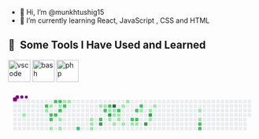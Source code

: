 - 👋 Hi, I’m @munkhtushig15
- 🌱 I’m currently learning React, JavaScript , CSS and HTML

<h2> 🚀 &nbsp;Some Tools I Have Used and Learned</h2>
<p align="left">
<img src="https://cdn.jsdelivr.net/gh/devicons/devicon/icons/vscode/vscode-original.svg" alt="vscode" width="45" height="45"/>
<img src="https://cdn.jsdelivr.net/gh/devicons/devicon/icons/bash/bash-original.svg" alt="bash" width="45" height="45"/>
<img src="https://cdn.jsdelivr.net/gh/devicons/devicon/icons/php/php-original.svg" alt="php" width="45" height="45"/>
</p>


<svg viewBox="-16 -32 880 192" width="880" height="192" xmlns="http://www.w3.org/2000/svg"><desc>Generated with https://github.com/Platane/snk</desc><style>@keyframes c0{2.07%{fill:var(--c1)}2.09%,to{fill:var(--ce)}}@keyframes c1{58.47%{fill:var(--c2)}58.49%,to{fill:var(--ce)}}@keyframes c2{4.14%{fill:var(--c1)}4.16%,to{fill:var(--ce)}}@keyframes c3{4.83%{fill:var(--c1)}4.85%,to{fill:var(--ce)}}@keyframes c4{59.51%{fill:var(--c2)}59.53%,to{fill:var(--ce)}}@keyframes c5{61.93%{fill:var(--c2)}61.95%,to{fill:var(--ce)}}@keyframes c6{10.72%{fill:var(--c1)}10.74%,to{fill:var(--ce)}}@keyframes c7{57.43%{fill:var(--c2)}57.45%,to{fill:var(--ce)}}@keyframes c8{59.85%{fill:var(--c2)}59.87%,to{fill:var(--ce)}}@keyframes c9{57.08%{fill:var(--c2)}57.1%,to{fill:var(--ce)}}@keyframes ca{56.05%{fill:var(--c1)}56.07%,to{fill:var(--ce)}}@keyframes cb{60.54%{fill:var(--c2)}60.56%,to{fill:var(--ce)}}@keyframes cc{9.33%{fill:var(--c1)}9.35%,to{fill:var(--ce)}}@keyframes cd{10.02%{fill:var(--c1)}10.04%,to{fill:var(--ce)}}@keyframes ce{6.91%{fill:var(--c1)}6.93%,to{fill:var(--ce)}}@keyframes cf{56.39%{fill:var(--c2)}56.41%,to{fill:var(--ce)}}@keyframes cg{7.26%{fill:var(--c1)}7.28%,to{fill:var(--ce)}}@keyframes ch{64.7%{fill:var(--c2)}64.72%,to{fill:var(--ce)}}@keyframes ci{14.52%{fill:var(--c1)}14.54%,to{fill:var(--ce)}}@keyframes cj{14.18%{fill:var(--c1)}14.2%,to{fill:var(--ce)}}@keyframes ck{15.91%{fill:var(--c1)}15.93%,to{fill:var(--ce)}}@keyframes cl{32.17%{fill:var(--c1)}32.19%,to{fill:var(--ce)}}@keyframes cm{67.12%{fill:var(--c2)}67.14%,to{fill:var(--ce)}}@keyframes cn{88.92%{fill:var(--c3)}88.94%,to{fill:var(--ce)}}@keyframes co{31.82%{fill:var(--c1)}31.84%,to{fill:var(--ce)}}@keyframes cp{68.16%{fill:var(--c2)}68.18%,to{fill:var(--ce)}}@keyframes cq{49.47%{fill:var(--c2)}49.49%,to{fill:var(--ce)}}@keyframes cr{49.12%{fill:var(--c1)}49.14%,to{fill:var(--ce)}}@keyframes cs{87.53%{fill:var(--c3)}87.55%,to{fill:var(--ce)}}@keyframes ct{20.06%{fill:var(--c1)}20.08%,to{fill:var(--ce)}}@keyframes cu{91.34%{fill:var(--c4)}91.36%,to{fill:var(--ce)}}@keyframes cv{48.78%{fill:var(--c1)}48.8%,to{fill:var(--ce)}}@keyframes cw{19.37%{fill:var(--c1)}19.39%,to{fill:var(--ce)}}@keyframes cx{17.98%{fill:var(--c1)}18%,to{fill:var(--ce)}}@keyframes cy{69.19%{fill:var(--c2)}69.21%,to{fill:var(--ce)}}@keyframes cz{19.02%{fill:var(--c1)}19.04%,to{fill:var(--ce)}}@keyframes c10{18.68%{fill:var(--c1)}18.7%,to{fill:var(--ce)}}@keyframes c11{29.75%{fill:var(--c1)}29.77%,to{fill:var(--ce)}}@keyframes c12{21.44%{fill:var(--c1)}21.46%,to{fill:var(--ce)}}@keyframes c13{29.06%{fill:var(--c1)}29.08%,to{fill:var(--ce)}}@keyframes c14{73%{fill:var(--c2)}73.02%,to{fill:var(--ce)}}@keyframes c15{22.14%{fill:var(--c1)}22.16%,to{fill:var(--ce)}}@keyframes c16{70.58%{fill:var(--c2)}70.6%,to{fill:var(--ce)}}@keyframes c17{72.65%{fill:var(--c2)}72.67%,to{fill:var(--ce)}}@keyframes c18{22.48%{fill:var(--c1)}22.5%,to{fill:var(--ce)}}@keyframes c19{71.27%{fill:var(--c2)}71.29%,to{fill:var(--ce)}}@keyframes c1a{26.63%{fill:var(--c1)}26.65%,to{fill:var(--ce)}}@keyframes c1b{83.38%{fill:var(--c3)}83.4%,to{fill:var(--ce)}}@keyframes c1c{25.94%{fill:var(--c1)}25.96%,to{fill:var(--ce)}}@keyframes c1d{84.42%{fill:var(--c3)}84.44%,to{fill:var(--ce)}}@keyframes c1e{23.87%{fill:var(--c1)}23.89%,to{fill:var(--ce)}}@keyframes c1f{25.25%{fill:var(--c1)}25.27%,to{fill:var(--ce)}}@keyframes c1g{40.82%{fill:var(--c1)}40.84%,to{fill:var(--ce)}}@keyframes c1h{41.51%{fill:var(--c1)}41.53%,to{fill:var(--ce)}}@keyframes c1i{79.23%{fill:var(--c2)}79.25%,to{fill:var(--ce)}}@keyframes c1j{78.88%{fill:var(--c2)}78.9%,to{fill:var(--ce)}}@keyframes u0{2.07%{transform:scale(0,1)}2.09%,4.14%{transform:scale(.03,1)}4.16%,4.83%{transform:scale(.06,1)}4.85%,6.91%{transform:scale(.1,1)}6.93%,7.26%{transform:scale(.13,1)}7.28%,9.33%{transform:scale(.16,1)}10.02%,9.35%{transform:scale(.19,1)}10.04%,10.72%{transform:scale(.23,1)}10.74%,14.18%{transform:scale(.26,1)}14.2%,14.52%{transform:scale(.29,1)}14.54%,15.91%{transform:scale(.32,1)}15.93%,17.98%{transform:scale(.35,1)}18%,18.68%{transform:scale(.39,1)}18.7%,19.02%{transform:scale(.42,1)}19.04%,19.37%{transform:scale(.45,1)}19.39%,20.06%{transform:scale(.48,1)}20.08%,21.44%{transform:scale(.52,1)}21.46%,22.14%{transform:scale(.55,1)}22.16%,22.48%{transform:scale(.58,1)}22.5%,23.87%{transform:scale(.61,1)}23.89%,25.25%{transform:scale(.65,1)}25.27%,25.94%{transform:scale(.68,1)}25.96%,26.63%{transform:scale(.71,1)}26.65%,29.06%{transform:scale(.74,1)}29.08%,29.75%{transform:scale(.77,1)}29.77%,31.82%{transform:scale(.81,1)}31.84%,32.17%{transform:scale(.84,1)}32.19%,40.82%{transform:scale(.87,1)}40.84%,41.51%{transform:scale(.9,1)}41.53%,48.78%{transform:scale(.94,1)}48.8%,49.12%{transform:scale(.97,1)}49.14%,to{transform:scale(1,1)}}@keyframes u1{49.47%{transform:scale(0,1)}49.49%,to{transform:scale(1,1)}}@keyframes u2{56.05%{transform:scale(0,1)}56.07%,to{transform:scale(1,1)}}@keyframes u3{56.39%{transform:scale(0,1)}56.41%,57.08%{transform:scale(.06,1)}57.1%,57.43%{transform:scale(.11,1)}57.45%,58.47%{transform:scale(.17,1)}58.49%,59.51%{transform:scale(.22,1)}59.53%,59.85%{transform:scale(.28,1)}59.87%,60.54%{transform:scale(.33,1)}60.56%,61.93%{transform:scale(.39,1)}61.95%,64.7%{transform:scale(.44,1)}64.72%,67.12%{transform:scale(.5,1)}67.14%,68.16%{transform:scale(.56,1)}68.18%,69.19%{transform:scale(.61,1)}69.21%,70.58%{transform:scale(.67,1)}70.6%,71.27%{transform:scale(.72,1)}71.29%,72.65%{transform:scale(.78,1)}72.67%,73%{transform:scale(.83,1)}73.02%,78.88%{transform:scale(.89,1)}78.9%,79.23%{transform:scale(.94,1)}79.25%,to{transform:scale(1,1)}}@keyframes u4{83.38%{transform:scale(0,1)}83.4%,84.42%{transform:scale(.25,1)}84.44%,87.53%{transform:scale(.5,1)}87.55%,88.92%{transform:scale(.75,1)}88.94%,to{transform:scale(1,1)}}@keyframes u5{91.34%{transform:scale(0,1)}91.36%,to{transform:scale(1,1)}}@keyframes s0{0%,99.65%{transform:translate(0,-16px)}.35%{transform:translate(0,0)}1.04%{transform:translate(32px,0)}2.08%{transform:translate(32px,48px)}3.81%{transform:translate(112px,48px)}4.15%{transform:translate(112px,32px)}4.5%,61.25%{transform:translate(128px,32px)}5.54%,54.67%{transform:translate(128px,-16px)}53.63%,6.57%{transform:translate(176px,-16px)}53.29%,56.75%,6.92%{transform:translate(176px,0)}52.94%,7.27%{transform:translate(192px,0)}7.96%{transform:translate(192px,32px)}8.3%{transform:translate(176px,32px)}8.65%{transform:translate(176px,48px)}60.21%,9%{transform:translate(160px,48px)}10.03%{transform:translate(160px,96px)}10.73%{transform:translate(128px,96px)}11.07%{transform:translate(128px,80px)}14.19%,15.57%{transform:translate(272px,80px)}14.53%{transform:translate(272px,64px)}14.88%,66.78%{transform:translate(288px,64px)}15.22%{transform:translate(288px,80px)}15.92%{transform:translate(272px,96px)}17.65%{transform:translate(352px,96px)}18.34%,19.72%{transform:translate(352px,64px)}18.69%{transform:translate(368px,64px)}19.03%{transform:translate(368px,48px)}19.38%,48.44%{transform:translate(352px,48px)}20.07%{transform:translate(336px,64px)}20.42%{transform:translate(336px,80px)}22.84%,74.05%{transform:translate(448px,80px)}23.18%,46.02%{transform:translate(448px,64px)}24.22%{transform:translate(496px,64px)}25.26%{transform:translate(496px,16px)}25.61%{transform:translate(480px,16px)}25.95%{transform:translate(480px,32px)}26.64%,70.93%{transform:translate(448px,32px)}26.99%,46.37%{transform:translate(448px,48px)}27.68%{transform:translate(416px,48px)}28.72%{transform:translate(416px,0)}29.41%{transform:translate(384px,0)}29.76%{transform:translate(384px,16px)}30.1%{transform:translate(368px,16px)}30.45%{transform:translate(368px,0)}31.49%{transform:translate(320px,0)}31.83%{transform:translate(320px,16px)}32.18%{transform:translate(304px,16px)}32.53%{transform:translate(304px,0)}40.14%{transform:translate(656px,0)}41.52%{transform:translate(656px,64px)}48.79%{transform:translate(352px,32px)}49.13%{transform:translate(336px,32px)}49.48%{transform:translate(336px,16px)}52.6%{transform:translate(192px,16px)}55.36%,58.82%{transform:translate(128px,16px)}56.4%{transform:translate(176px,16px)}58.13%{transform:translate(112px,0)}58.48%{transform:translate(112px,16px)}59.52%{transform:translate(128px,48px)}60.55%{transform:translate(160px,32px)}61.94%{transform:translate(128px,64px)}64.01%{transform:translate(224px,64px)}64.71%{transform:translate(224px,96px)}66.09%{transform:translate(288px,96px)}67.47%{transform:translate(320px,64px)}68.17%{transform:translate(320px,32px)}71.28%{transform:translate(448px,16px)}71.63%{transform:translate(432px,16px)}72.66%{transform:translate(432px,64px)}73.01%{transform:translate(416px,64px)}73.36%{transform:translate(416px,80px)}74.39%{transform:translate(448px,96px)}78.89%{transform:translate(656px,96px)}79.24%{transform:translate(656px,80px)}83.39%{transform:translate(464px,80px)}83.74%{transform:translate(464px,64px)}84.08%{transform:translate(480px,64px)}84.43%{transform:translate(480px,48px)}88.24%{transform:translate(304px,48px)}88.93%{transform:translate(304px,80px)}89.97%{transform:translate(352px,80px)}91.35%{transform:translate(352px,16px)}97.23%{transform:translate(80px,16px)}97.58%{transform:translate(80px,0)}97.92%{transform:translate(64px,0)}98.27%{transform:translate(64px,-16px)}}@keyframes s1{0%,99.65%{transform:translate(16px,-16px)}.35%{transform:translate(0,-16px)}.69%{transform:translate(0,0)}1.38%{transform:translate(32px,0)}2.42%{transform:translate(32px,48px)}4.15%{transform:translate(112px,48px)}4.5%{transform:translate(112px,32px)}4.84%,61.59%{transform:translate(128px,32px)}5.88%,55.02%{transform:translate(128px,-16px)}53.98%,6.92%{transform:translate(176px,-16px)}53.63%,57.09%,7.27%{transform:translate(176px,0)}53.29%,7.61%{transform:translate(192px,0)}8.3%{transform:translate(192px,32px)}8.65%{transform:translate(176px,32px)}9%{transform:translate(176px,48px)}60.55%,9.34%{transform:translate(160px,48px)}10.38%{transform:translate(160px,96px)}11.07%{transform:translate(128px,96px)}11.42%{transform:translate(128px,80px)}14.53%,15.92%{transform:translate(272px,80px)}14.88%{transform:translate(272px,64px)}15.22%,67.13%{transform:translate(288px,64px)}15.57%{transform:translate(288px,80px)}16.26%{transform:translate(272px,96px)}17.99%{transform:translate(352px,96px)}18.69%,20.07%{transform:translate(352px,64px)}19.03%{transform:translate(368px,64px)}19.38%{transform:translate(368px,48px)}19.72%,48.79%{transform:translate(352px,48px)}20.42%{transform:translate(336px,64px)}20.76%{transform:translate(336px,80px)}23.18%,74.39%{transform:translate(448px,80px)}23.53%,46.37%{transform:translate(448px,64px)}24.57%{transform:translate(496px,64px)}25.61%{transform:translate(496px,16px)}25.95%{transform:translate(480px,16px)}26.3%{transform:translate(480px,32px)}26.99%,71.28%{transform:translate(448px,32px)}27.34%,46.71%{transform:translate(448px,48px)}28.03%{transform:translate(416px,48px)}29.07%{transform:translate(416px,0)}29.76%{transform:translate(384px,0)}30.1%{transform:translate(384px,16px)}30.45%{transform:translate(368px,16px)}30.8%{transform:translate(368px,0)}31.83%{transform:translate(320px,0)}32.18%{transform:translate(320px,16px)}32.53%{transform:translate(304px,16px)}32.87%{transform:translate(304px,0)}40.48%{transform:translate(656px,0)}41.87%{transform:translate(656px,64px)}49.13%{transform:translate(352px,32px)}49.48%{transform:translate(336px,32px)}49.83%{transform:translate(336px,16px)}52.94%{transform:translate(192px,16px)}55.71%,59.17%{transform:translate(128px,16px)}56.75%{transform:translate(176px,16px)}58.48%{transform:translate(112px,0)}58.82%{transform:translate(112px,16px)}59.86%{transform:translate(128px,48px)}60.9%{transform:translate(160px,32px)}62.28%{transform:translate(128px,64px)}64.36%{transform:translate(224px,64px)}65.05%{transform:translate(224px,96px)}66.44%{transform:translate(288px,96px)}67.82%{transform:translate(320px,64px)}68.51%{transform:translate(320px,32px)}71.63%{transform:translate(448px,16px)}71.97%{transform:translate(432px,16px)}73.01%{transform:translate(432px,64px)}73.36%{transform:translate(416px,64px)}73.7%{transform:translate(416px,80px)}74.74%{transform:translate(448px,96px)}79.24%{transform:translate(656px,96px)}79.58%{transform:translate(656px,80px)}83.74%{transform:translate(464px,80px)}84.08%{transform:translate(464px,64px)}84.43%{transform:translate(480px,64px)}84.78%{transform:translate(480px,48px)}88.58%{transform:translate(304px,48px)}89.27%{transform:translate(304px,80px)}90.31%{transform:translate(352px,80px)}91.7%{transform:translate(352px,16px)}97.58%{transform:translate(80px,16px)}97.92%{transform:translate(80px,0)}98.27%{transform:translate(64px,0)}98.62%{transform:translate(64px,-16px)}}@keyframes s2{0%,99.65%{transform:translate(32px,-16px)}.69%{transform:translate(0,-16px)}1.04%{transform:translate(0,0)}1.73%{transform:translate(32px,0)}2.77%{transform:translate(32px,48px)}4.5%{transform:translate(112px,48px)}4.84%{transform:translate(112px,32px)}5.19%,61.94%{transform:translate(128px,32px)}55.36%,6.23%{transform:translate(128px,-16px)}54.33%,7.27%{transform:translate(176px,-16px)}53.98%,57.44%,7.61%{transform:translate(176px,0)}53.63%,7.96%{transform:translate(192px,0)}8.65%{transform:translate(192px,32px)}9%{transform:translate(176px,32px)}9.34%{transform:translate(176px,48px)}60.9%,9.69%{transform:translate(160px,48px)}10.73%{transform:translate(160px,96px)}11.42%{transform:translate(128px,96px)}11.76%{transform:translate(128px,80px)}14.88%,16.26%{transform:translate(272px,80px)}15.22%{transform:translate(272px,64px)}15.57%,67.47%{transform:translate(288px,64px)}15.92%{transform:translate(288px,80px)}16.61%{transform:translate(272px,96px)}18.34%{transform:translate(352px,96px)}19.03%,20.42%{transform:translate(352px,64px)}19.38%{transform:translate(368px,64px)}19.72%{transform:translate(368px,48px)}20.07%,49.13%{transform:translate(352px,48px)}20.76%{transform:translate(336px,64px)}21.11%{transform:translate(336px,80px)}23.53%,74.74%{transform:translate(448px,80px)}23.88%,46.71%{transform:translate(448px,64px)}24.91%{transform:translate(496px,64px)}25.95%{transform:translate(496px,16px)}26.3%{transform:translate(480px,16px)}26.64%{transform:translate(480px,32px)}27.34%,71.63%{transform:translate(448px,32px)}27.68%,47.06%{transform:translate(448px,48px)}28.37%{transform:translate(416px,48px)}29.41%{transform:translate(416px,0)}30.1%{transform:translate(384px,0)}30.45%{transform:translate(384px,16px)}30.8%{transform:translate(368px,16px)}31.14%{transform:translate(368px,0)}32.18%{transform:translate(320px,0)}32.53%{transform:translate(320px,16px)}32.87%{transform:translate(304px,16px)}33.22%{transform:translate(304px,0)}40.83%{transform:translate(656px,0)}42.21%{transform:translate(656px,64px)}49.48%{transform:translate(352px,32px)}49.83%{transform:translate(336px,32px)}50.17%{transform:translate(336px,16px)}53.29%{transform:translate(192px,16px)}56.06%,59.52%{transform:translate(128px,16px)}57.09%{transform:translate(176px,16px)}58.82%{transform:translate(112px,0)}59.17%{transform:translate(112px,16px)}60.21%{transform:translate(128px,48px)}61.25%{transform:translate(160px,32px)}62.63%{transform:translate(128px,64px)}64.71%{transform:translate(224px,64px)}65.4%{transform:translate(224px,96px)}66.78%{transform:translate(288px,96px)}68.17%{transform:translate(320px,64px)}68.86%{transform:translate(320px,32px)}71.97%{transform:translate(448px,16px)}72.32%{transform:translate(432px,16px)}73.36%{transform:translate(432px,64px)}73.7%{transform:translate(416px,64px)}74.05%{transform:translate(416px,80px)}75.09%{transform:translate(448px,96px)}79.58%{transform:translate(656px,96px)}79.93%{transform:translate(656px,80px)}84.08%{transform:translate(464px,80px)}84.43%{transform:translate(464px,64px)}84.78%{transform:translate(480px,64px)}85.12%{transform:translate(480px,48px)}88.93%{transform:translate(304px,48px)}89.62%{transform:translate(304px,80px)}90.66%{transform:translate(352px,80px)}92.04%{transform:translate(352px,16px)}97.92%{transform:translate(80px,16px)}98.27%{transform:translate(80px,0)}98.62%{transform:translate(64px,0)}98.96%{transform:translate(64px,-16px)}}@keyframes s3{0%,99.65%{transform:translate(48px,-16px)}1.04%{transform:translate(0,-16px)}1.38%{transform:translate(0,0)}2.08%{transform:translate(32px,0)}3.11%{transform:translate(32px,48px)}4.84%{transform:translate(112px,48px)}5.19%{transform:translate(112px,32px)}5.54%,62.28%{transform:translate(128px,32px)}55.71%,6.57%{transform:translate(128px,-16px)}54.67%,7.61%{transform:translate(176px,-16px)}54.33%,57.79%,7.96%{transform:translate(176px,0)}53.98%,8.3%{transform:translate(192px,0)}9%{transform:translate(192px,32px)}9.34%{transform:translate(176px,32px)}9.69%{transform:translate(176px,48px)}10.03%,61.25%{transform:translate(160px,48px)}11.07%{transform:translate(160px,96px)}11.76%{transform:translate(128px,96px)}12.11%{transform:translate(128px,80px)}15.22%,16.61%{transform:translate(272px,80px)}15.57%{transform:translate(272px,64px)}15.92%,67.82%{transform:translate(288px,64px)}16.26%{transform:translate(288px,80px)}16.96%{transform:translate(272px,96px)}18.69%{transform:translate(352px,96px)}19.38%,20.76%{transform:translate(352px,64px)}19.72%{transform:translate(368px,64px)}20.07%{transform:translate(368px,48px)}20.42%,49.48%{transform:translate(352px,48px)}21.11%{transform:translate(336px,64px)}21.45%{transform:translate(336px,80px)}23.88%,75.09%{transform:translate(448px,80px)}24.22%,47.06%{transform:translate(448px,64px)}25.26%{transform:translate(496px,64px)}26.3%{transform:translate(496px,16px)}26.64%{transform:translate(480px,16px)}26.99%{transform:translate(480px,32px)}27.68%,71.97%{transform:translate(448px,32px)}28.03%,47.4%{transform:translate(448px,48px)}28.72%{transform:translate(416px,48px)}29.76%{transform:translate(416px,0)}30.45%{transform:translate(384px,0)}30.8%{transform:translate(384px,16px)}31.14%{transform:translate(368px,16px)}31.49%{transform:translate(368px,0)}32.53%{transform:translate(320px,0)}32.87%{transform:translate(320px,16px)}33.22%{transform:translate(304px,16px)}33.56%{transform:translate(304px,0)}41.18%{transform:translate(656px,0)}42.56%{transform:translate(656px,64px)}49.83%{transform:translate(352px,32px)}50.17%{transform:translate(336px,32px)}50.52%{transform:translate(336px,16px)}53.63%{transform:translate(192px,16px)}56.4%,59.86%{transform:translate(128px,16px)}57.44%{transform:translate(176px,16px)}59.17%{transform:translate(112px,0)}59.52%{transform:translate(112px,16px)}60.55%{transform:translate(128px,48px)}61.59%{transform:translate(160px,32px)}62.98%{transform:translate(128px,64px)}65.05%{transform:translate(224px,64px)}65.74%{transform:translate(224px,96px)}67.13%{transform:translate(288px,96px)}68.51%{transform:translate(320px,64px)}69.2%{transform:translate(320px,32px)}72.32%{transform:translate(448px,16px)}72.66%{transform:translate(432px,16px)}73.7%{transform:translate(432px,64px)}74.05%{transform:translate(416px,64px)}74.39%{transform:translate(416px,80px)}75.43%{transform:translate(448px,96px)}79.93%{transform:translate(656px,96px)}80.28%{transform:translate(656px,80px)}84.43%{transform:translate(464px,80px)}84.78%{transform:translate(464px,64px)}85.12%{transform:translate(480px,64px)}85.47%{transform:translate(480px,48px)}89.27%{transform:translate(304px,48px)}89.97%{transform:translate(304px,80px)}91%{transform:translate(352px,80px)}92.39%{transform:translate(352px,16px)}98.27%{transform:translate(80px,16px)}98.62%{transform:translate(80px,0)}98.96%{transform:translate(64px,0)}99.31%{transform:translate(64px,-16px)}}:root{--cb:#1b1f230a;--cs:purple;--ce:#ebedf0;--c0:#ebedf0;--c1:#9be9a8;--c2:#40c463;--c3:#30a14e;--c4:#216e39}@media (prefers-color-scheme:dark){:root{--cb:#1b1f230a;--cs:purple;--ce:#161b22;--c1:#01311f;--c2:#034525;--c3:#0f6d31;--c4:#00c647}}.c{shape-rendering:geometricPrecision;fill:var(--ce);stroke-width:1px;stroke:var(--cb);animation:none 28900ms linear infinite}.c.c0{fill:var(--c1);animation-name:c0}.c.c1{fill:var(--c2);animation-name:c1}.c.c2,.c.c3{fill:var(--c1);animation-name:c2}.c.c3{animation-name:c3}.c.c4,.c.c5{fill:var(--c2);animation-name:c4}.c.c5{animation-name:c5}.c.c6{fill:var(--c1);animation-name:c6}.c.c7,.c.c8,.c.c9{fill:var(--c2);animation-name:c7}.c.c8,.c.c9{animation-name:c8}.c.c9{animation-name:c9}.c.ca{fill:var(--c1);animation-name:ca}.c.cb{fill:var(--c2);animation-name:cb}.c.cc,.c.cd,.c.ce{fill:var(--c1);animation-name:cc}.c.cd,.c.ce{animation-name:cd}.c.ce{animation-name:ce}.c.cf{fill:var(--c2);animation-name:cf}.c.cg{fill:var(--c1);animation-name:cg}.c.ch{fill:var(--c2);animation-name:ch}.c.ci{fill:var(--c1);animation-name:ci}.c.cj,.c.ck,.c.cl{fill:var(--c1);animation-name:cj}.c.ck,.c.cl{animation-name:ck}.c.cl{animation-name:cl}.c.cm{fill:var(--c2);animation-name:cm}.c.cn{fill:var(--c3);animation-name:cn}.c.co{fill:var(--c1);animation-name:co}.c.cp,.c.cq{fill:var(--c2);animation-name:cp}.c.cq{animation-name:cq}.c.cr{fill:var(--c1);animation-name:cr}.c.cs{fill:var(--c3);animation-name:cs}.c.ct{fill:var(--c1);animation-name:ct}.c.cu{fill:var(--c4);animation-name:cu}.c.cv,.c.cw,.c.cx{fill:var(--c1);animation-name:cv}.c.cw,.c.cx{animation-name:cw}.c.cx{animation-name:cx}.c.cy{fill:var(--c2);animation-name:cy}.c.c10,.c.cz{fill:var(--c1);animation-name:cz}.c.c10{animation-name:c10}.c.c11,.c.c12,.c.c13{fill:var(--c1);animation-name:c11}.c.c12,.c.c13{animation-name:c12}.c.c13{animation-name:c13}.c.c14{fill:var(--c2);animation-name:c14}.c.c15{fill:var(--c1);animation-name:c15}.c.c16,.c.c17{fill:var(--c2);animation-name:c16}.c.c17{animation-name:c17}.c.c18{fill:var(--c1);animation-name:c18}.c.c19{fill:var(--c2);animation-name:c19}.c.c1a{fill:var(--c1);animation-name:c1a}.c.c1b{fill:var(--c3);animation-name:c1b}.c.c1c{fill:var(--c1);animation-name:c1c}.c.c1d{fill:var(--c3);animation-name:c1d}.c.c1e{fill:var(--c1);animation-name:c1e}.c.c1f,.c.c1g,.c.c1h{fill:var(--c1);animation-name:c1f}.c.c1g,.c.c1h{animation-name:c1g}.c.c1h{animation-name:c1h}.c.c1i,.c.c1j{fill:var(--c2);animation-name:c1i}.c.c1j{animation-name:c1j}.s,.u{animation:none linear 28900ms infinite}.u,.u.u0{transform-origin:0 0}.u{transform:scale(0,1)}.u.u0{fill:var(--c1);animation-name:u0}.u.u1{fill:var(--c2);animation-name:u1;transform-origin:469.4px 0}.u.u2{fill:var(--c1);animation-name:u2;transform-origin:484.6px 0}.u.u3{fill:var(--c2);animation-name:u3;transform-origin:499.7px 0}.u.u4{fill:var(--c3);animation-name:u4;transform-origin:772.3px 0}.u.u5{fill:var(--c4);animation-name:u5;transform-origin:832.9px 0}.s{shape-rendering:geometricPrecision;fill:var(--cs)}.s.s0{transform:translate(0,-16px);animation-name:s0}.s.s1{transform:translate(16px,-16px);animation-name:s1}.s.s2{transform:translate(32px,-16px);animation-name:s2}.s.s3{transform:translate(48px,-16px);animation-name:s3}</style><rect class="c" x="2" y="2" rx="2" ry="2" width="12" height="12"/><rect class="c" x="2" y="18" rx="2" ry="2" width="12" height="12"/><rect class="c" x="2" y="34" rx="2" ry="2" width="12" height="12"/><rect class="c" x="2" y="50" rx="2" ry="2" width="12" height="12"/><rect class="c" x="2" y="66" rx="2" ry="2" width="12" height="12"/><rect class="c" x="2" y="82" rx="2" ry="2" width="12" height="12"/><rect class="c" x="2" y="98" rx="2" ry="2" width="12" height="12"/><rect class="c" x="18" y="2" rx="2" ry="2" width="12" height="12"/><rect class="c" x="18" y="18" rx="2" ry="2" width="12" height="12"/><rect class="c" x="18" y="34" rx="2" ry="2" width="12" height="12"/><rect class="c" x="18" y="50" rx="2" ry="2" width="12" height="12"/><rect class="c" x="18" y="66" rx="2" ry="2" width="12" height="12"/><rect class="c" x="18" y="82" rx="2" ry="2" width="12" height="12"/><rect class="c" x="18" y="98" rx="2" ry="2" width="12" height="12"/><rect class="c" x="34" y="2" rx="2" ry="2" width="12" height="12"/><rect class="c" x="34" y="18" rx="2" ry="2" width="12" height="12"/><rect class="c" x="34" y="34" rx="2" ry="2" width="12" height="12"/><rect class="c c0" x="34" y="50" rx="2" ry="2" width="12" height="12"/><rect class="c" x="34" y="66" rx="2" ry="2" width="12" height="12"/><rect class="c" x="34" y="82" rx="2" ry="2" width="12" height="12"/><rect class="c" x="34" y="98" rx="2" ry="2" width="12" height="12"/><rect class="c" x="50" y="2" rx="2" ry="2" width="12" height="12"/><rect class="c" x="50" y="18" rx="2" ry="2" width="12" height="12"/><rect class="c" x="50" y="34" rx="2" ry="2" width="12" height="12"/><rect class="c" x="50" y="50" rx="2" ry="2" width="12" height="12"/><rect class="c" x="50" y="66" rx="2" ry="2" width="12" height="12"/><rect class="c" x="50" y="82" rx="2" ry="2" width="12" height="12"/><rect class="c" x="50" y="98" rx="2" ry="2" width="12" height="12"/><rect class="c" x="66" y="2" rx="2" ry="2" width="12" height="12"/><rect class="c" x="66" y="18" rx="2" ry="2" width="12" height="12"/><rect class="c" x="66" y="34" rx="2" ry="2" width="12" height="12"/><rect class="c" x="66" y="50" rx="2" ry="2" width="12" height="12"/><rect class="c" x="66" y="66" rx="2" ry="2" width="12" height="12"/><rect class="c" x="66" y="82" rx="2" ry="2" width="12" height="12"/><rect class="c" x="66" y="98" rx="2" ry="2" width="12" height="12"/><rect class="c" x="82" y="2" rx="2" ry="2" width="12" height="12"/><rect class="c" x="82" y="18" rx="2" ry="2" width="12" height="12"/><rect class="c" x="82" y="34" rx="2" ry="2" width="12" height="12"/><rect class="c" x="82" y="50" rx="2" ry="2" width="12" height="12"/><rect class="c" x="82" y="66" rx="2" ry="2" width="12" height="12"/><rect class="c" x="82" y="82" rx="2" ry="2" width="12" height="12"/><rect class="c" x="82" y="98" rx="2" ry="2" width="12" height="12"/><rect class="c" x="98" y="2" rx="2" ry="2" width="12" height="12"/><rect class="c" x="98" y="18" rx="2" ry="2" width="12" height="12"/><rect class="c" x="98" y="34" rx="2" ry="2" width="12" height="12"/><rect class="c" x="98" y="50" rx="2" ry="2" width="12" height="12"/><rect class="c" x="98" y="66" rx="2" ry="2" width="12" height="12"/><rect class="c" x="98" y="82" rx="2" ry="2" width="12" height="12"/><rect class="c" x="98" y="98" rx="2" ry="2" width="12" height="12"/><rect class="c" x="114" y="2" rx="2" ry="2" width="12" height="12"/><rect class="c c1" x="114" y="18" rx="2" ry="2" width="12" height="12"/><rect class="c c2" x="114" y="34" rx="2" ry="2" width="12" height="12"/><rect class="c" x="114" y="50" rx="2" ry="2" width="12" height="12"/><rect class="c" x="114" y="66" rx="2" ry="2" width="12" height="12"/><rect class="c" x="114" y="82" rx="2" ry="2" width="12" height="12"/><rect class="c" x="114" y="98" rx="2" ry="2" width="12" height="12"/><rect class="c" x="130" y="2" rx="2" ry="2" width="12" height="12"/><rect class="c c3" x="130" y="18" rx="2" ry="2" width="12" height="12"/><rect class="c" x="130" y="34" rx="2" ry="2" width="12" height="12"/><rect class="c c4" x="130" y="50" rx="2" ry="2" width="12" height="12"/><rect class="c c5" x="130" y="66" rx="2" ry="2" width="12" height="12"/><rect class="c" x="130" y="82" rx="2" ry="2" width="12" height="12"/><rect class="c c6" x="130" y="98" rx="2" ry="2" width="12" height="12"/><rect class="c c7" x="146" y="2" rx="2" ry="2" width="12" height="12"/><rect class="c" x="146" y="18" rx="2" ry="2" width="12" height="12"/><rect class="c" x="146" y="34" rx="2" ry="2" width="12" height="12"/><rect class="c c8" x="146" y="50" rx="2" ry="2" width="12" height="12"/><rect class="c" x="146" y="66" rx="2" ry="2" width="12" height="12"/><rect class="c" x="146" y="82" rx="2" ry="2" width="12" height="12"/><rect class="c" x="146" y="98" rx="2" ry="2" width="12" height="12"/><rect class="c c9" x="162" y="2" rx="2" ry="2" width="12" height="12"/><rect class="c ca" x="162" y="18" rx="2" ry="2" width="12" height="12"/><rect class="c cb" x="162" y="34" rx="2" ry="2" width="12" height="12"/><rect class="c" x="162" y="50" rx="2" ry="2" width="12" height="12"/><rect class="c cc" x="162" y="66" rx="2" ry="2" width="12" height="12"/><rect class="c" x="162" y="82" rx="2" ry="2" width="12" height="12"/><rect class="c cd" x="162" y="98" rx="2" ry="2" width="12" height="12"/><rect class="c ce" x="178" y="2" rx="2" ry="2" width="12" height="12"/><rect class="c cf" x="178" y="18" rx="2" ry="2" width="12" height="12"/><rect class="c" x="178" y="34" rx="2" ry="2" width="12" height="12"/><rect class="c" x="178" y="50" rx="2" ry="2" width="12" height="12"/><rect class="c" x="178" y="66" rx="2" ry="2" width="12" height="12"/><rect class="c" x="178" y="82" rx="2" ry="2" width="12" height="12"/><rect class="c" x="178" y="98" rx="2" ry="2" width="12" height="12"/><rect class="c cg" x="194" y="2" rx="2" ry="2" width="12" height="12"/><rect class="c" x="194" y="18" rx="2" ry="2" width="12" height="12"/><rect class="c" x="194" y="34" rx="2" ry="2" width="12" height="12"/><rect class="c" x="194" y="50" rx="2" ry="2" width="12" height="12"/><rect class="c" x="194" y="66" rx="2" ry="2" width="12" height="12"/><rect class="c" x="194" y="82" rx="2" ry="2" width="12" height="12"/><rect class="c" x="194" y="98" rx="2" ry="2" width="12" height="12"/><rect class="c" x="210" y="2" rx="2" ry="2" width="12" height="12"/><rect class="c" x="210" y="18" rx="2" ry="2" width="12" height="12"/><rect class="c" x="210" y="34" rx="2" ry="2" width="12" height="12"/><rect class="c" x="210" y="50" rx="2" ry="2" width="12" height="12"/><rect class="c" x="210" y="66" rx="2" ry="2" width="12" height="12"/><rect class="c" x="210" y="82" rx="2" ry="2" width="12" height="12"/><rect class="c" x="210" y="98" rx="2" ry="2" width="12" height="12"/><rect class="c" x="226" y="2" rx="2" ry="2" width="12" height="12"/><rect class="c" x="226" y="18" rx="2" ry="2" width="12" height="12"/><rect class="c" x="226" y="34" rx="2" ry="2" width="12" height="12"/><rect class="c" x="226" y="50" rx="2" ry="2" width="12" height="12"/><rect class="c" x="226" y="66" rx="2" ry="2" width="12" height="12"/><rect class="c" x="226" y="82" rx="2" ry="2" width="12" height="12"/><rect class="c ch" x="226" y="98" rx="2" ry="2" width="12" height="12"/><rect class="c" x="242" y="2" rx="2" ry="2" width="12" height="12"/><rect class="c" x="242" y="18" rx="2" ry="2" width="12" height="12"/><rect class="c" x="242" y="34" rx="2" ry="2" width="12" height="12"/><rect class="c" x="242" y="50" rx="2" ry="2" width="12" height="12"/><rect class="c" x="242" y="66" rx="2" ry="2" width="12" height="12"/><rect class="c" x="242" y="82" rx="2" ry="2" width="12" height="12"/><rect class="c" x="242" y="98" rx="2" ry="2" width="12" height="12"/><rect class="c" x="258" y="2" rx="2" ry="2" width="12" height="12"/><rect class="c" x="258" y="18" rx="2" ry="2" width="12" height="12"/><rect class="c" x="258" y="34" rx="2" ry="2" width="12" height="12"/><rect class="c" x="258" y="50" rx="2" ry="2" width="12" height="12"/><rect class="c" x="258" y="66" rx="2" ry="2" width="12" height="12"/><rect class="c" x="258" y="82" rx="2" ry="2" width="12" height="12"/><rect class="c" x="258" y="98" rx="2" ry="2" width="12" height="12"/><rect class="c" x="274" y="2" rx="2" ry="2" width="12" height="12"/><rect class="c" x="274" y="18" rx="2" ry="2" width="12" height="12"/><rect class="c" x="274" y="34" rx="2" ry="2" width="12" height="12"/><rect class="c" x="274" y="50" rx="2" ry="2" width="12" height="12"/><rect class="c ci" x="274" y="66" rx="2" ry="2" width="12" height="12"/><rect class="c cj" x="274" y="82" rx="2" ry="2" width="12" height="12"/><rect class="c ck" x="274" y="98" rx="2" ry="2" width="12" height="12"/><rect class="c" x="290" y="2" rx="2" ry="2" width="12" height="12"/><rect class="c" x="290" y="18" rx="2" ry="2" width="12" height="12"/><rect class="c" x="290" y="34" rx="2" ry="2" width="12" height="12"/><rect class="c" x="290" y="50" rx="2" ry="2" width="12" height="12"/><rect class="c" x="290" y="66" rx="2" ry="2" width="12" height="12"/><rect class="c" x="290" y="82" rx="2" ry="2" width="12" height="12"/><rect class="c" x="290" y="98" rx="2" ry="2" width="12" height="12"/><rect class="c" x="306" y="2" rx="2" ry="2" width="12" height="12"/><rect class="c cl" x="306" y="18" rx="2" ry="2" width="12" height="12"/><rect class="c" x="306" y="34" rx="2" ry="2" width="12" height="12"/><rect class="c" x="306" y="50" rx="2" ry="2" width="12" height="12"/><rect class="c cm" x="306" y="66" rx="2" ry="2" width="12" height="12"/><rect class="c cn" x="306" y="82" rx="2" ry="2" width="12" height="12"/><rect class="c" x="306" y="98" rx="2" ry="2" width="12" height="12"/><rect class="c" x="322" y="2" rx="2" ry="2" width="12" height="12"/><rect class="c co" x="322" y="18" rx="2" ry="2" width="12" height="12"/><rect class="c cp" x="322" y="34" rx="2" ry="2" width="12" height="12"/><rect class="c" x="322" y="50" rx="2" ry="2" width="12" height="12"/><rect class="c" x="322" y="66" rx="2" ry="2" width="12" height="12"/><rect class="c" x="322" y="82" rx="2" ry="2" width="12" height="12"/><rect class="c" x="322" y="98" rx="2" ry="2" width="12" height="12"/><rect class="c" x="338" y="2" rx="2" ry="2" width="12" height="12"/><rect class="c cq" x="338" y="18" rx="2" ry="2" width="12" height="12"/><rect class="c cr" x="338" y="34" rx="2" ry="2" width="12" height="12"/><rect class="c cs" x="338" y="50" rx="2" ry="2" width="12" height="12"/><rect class="c ct" x="338" y="66" rx="2" ry="2" width="12" height="12"/><rect class="c" x="338" y="82" rx="2" ry="2" width="12" height="12"/><rect class="c" x="338" y="98" rx="2" ry="2" width="12" height="12"/><rect class="c" x="354" y="2" rx="2" ry="2" width="12" height="12"/><rect class="c cu" x="354" y="18" rx="2" ry="2" width="12" height="12"/><rect class="c cv" x="354" y="34" rx="2" ry="2" width="12" height="12"/><rect class="c cw" x="354" y="50" rx="2" ry="2" width="12" height="12"/><rect class="c" x="354" y="66" rx="2" ry="2" width="12" height="12"/><rect class="c cx" x="354" y="82" rx="2" ry="2" width="12" height="12"/><rect class="c" x="354" y="98" rx="2" ry="2" width="12" height="12"/><rect class="c" x="370" y="2" rx="2" ry="2" width="12" height="12"/><rect class="c" x="370" y="18" rx="2" ry="2" width="12" height="12"/><rect class="c cy" x="370" y="34" rx="2" ry="2" width="12" height="12"/><rect class="c cz" x="370" y="50" rx="2" ry="2" width="12" height="12"/><rect class="c c10" x="370" y="66" rx="2" ry="2" width="12" height="12"/><rect class="c" x="370" y="82" rx="2" ry="2" width="12" height="12"/><rect class="c" x="370" y="98" rx="2" ry="2" width="12" height="12"/><rect class="c" x="386" y="2" rx="2" ry="2" width="12" height="12"/><rect class="c c11" x="386" y="18" rx="2" ry="2" width="12" height="12"/><rect class="c" x="386" y="34" rx="2" ry="2" width="12" height="12"/><rect class="c" x="386" y="50" rx="2" ry="2" width="12" height="12"/><rect class="c" x="386" y="66" rx="2" ry="2" width="12" height="12"/><rect class="c c12" x="386" y="82" rx="2" ry="2" width="12" height="12"/><rect class="c" x="386" y="98" rx="2" ry="2" width="12" height="12"/><rect class="c c13" x="402" y="2" rx="2" ry="2" width="12" height="12"/><rect class="c" x="402" y="18" rx="2" ry="2" width="12" height="12"/><rect class="c" x="402" y="34" rx="2" ry="2" width="12" height="12"/><rect class="c" x="402" y="50" rx="2" ry="2" width="12" height="12"/><rect class="c" x="402" y="66" rx="2" ry="2" width="12" height="12"/><rect class="c" x="402" y="82" rx="2" ry="2" width="12" height="12"/><rect class="c" x="402" y="98" rx="2" ry="2" width="12" height="12"/><rect class="c" x="418" y="2" rx="2" ry="2" width="12" height="12"/><rect class="c" x="418" y="18" rx="2" ry="2" width="12" height="12"/><rect class="c" x="418" y="34" rx="2" ry="2" width="12" height="12"/><rect class="c" x="418" y="50" rx="2" ry="2" width="12" height="12"/><rect class="c c14" x="418" y="66" rx="2" ry="2" width="12" height="12"/><rect class="c c15" x="418" y="82" rx="2" ry="2" width="12" height="12"/><rect class="c" x="418" y="98" rx="2" ry="2" width="12" height="12"/><rect class="c" x="434" y="2" rx="2" ry="2" width="12" height="12"/><rect class="c" x="434" y="18" rx="2" ry="2" width="12" height="12"/><rect class="c c16" x="434" y="34" rx="2" ry="2" width="12" height="12"/><rect class="c" x="434" y="50" rx="2" ry="2" width="12" height="12"/><rect class="c c17" x="434" y="66" rx="2" ry="2" width="12" height="12"/><rect class="c c18" x="434" y="82" rx="2" ry="2" width="12" height="12"/><rect class="c" x="434" y="98" rx="2" ry="2" width="12" height="12"/><rect class="c" x="450" y="2" rx="2" ry="2" width="12" height="12"/><rect class="c c19" x="450" y="18" rx="2" ry="2" width="12" height="12"/><rect class="c c1a" x="450" y="34" rx="2" ry="2" width="12" height="12"/><rect class="c" x="450" y="50" rx="2" ry="2" width="12" height="12"/><rect class="c" x="450" y="66" rx="2" ry="2" width="12" height="12"/><rect class="c" x="450" y="82" rx="2" ry="2" width="12" height="12"/><rect class="c" x="450" y="98" rx="2" ry="2" width="12" height="12"/><rect class="c" x="466" y="2" rx="2" ry="2" width="12" height="12"/><rect class="c" x="466" y="18" rx="2" ry="2" width="12" height="12"/><rect class="c" x="466" y="34" rx="2" ry="2" width="12" height="12"/><rect class="c" x="466" y="50" rx="2" ry="2" width="12" height="12"/><rect class="c" x="466" y="66" rx="2" ry="2" width="12" height="12"/><rect class="c c1b" x="466" y="82" rx="2" ry="2" width="12" height="12"/><rect class="c" x="466" y="98" rx="2" ry="2" width="12" height="12"/><rect class="c" x="482" y="2" rx="2" ry="2" width="12" height="12"/><rect class="c" x="482" y="18" rx="2" ry="2" width="12" height="12"/><rect class="c c1c" x="482" y="34" rx="2" ry="2" width="12" height="12"/><rect class="c c1d" x="482" y="50" rx="2" ry="2" width="12" height="12"/><rect class="c c1e" x="482" y="66" rx="2" ry="2" width="12" height="12"/><rect class="c" x="482" y="82" rx="2" ry="2" width="12" height="12"/><rect class="c" x="482" y="98" rx="2" ry="2" width="12" height="12"/><rect class="c" x="498" y="2" rx="2" ry="2" width="12" height="12"/><rect class="c c1f" x="498" y="18" rx="2" ry="2" width="12" height="12"/><rect class="c" x="498" y="34" rx="2" ry="2" width="12" height="12"/><rect class="c" x="498" y="50" rx="2" ry="2" width="12" height="12"/><rect class="c" x="498" y="66" rx="2" ry="2" width="12" height="12"/><rect class="c" x="498" y="82" rx="2" ry="2" width="12" height="12"/><rect class="c" x="498" y="98" rx="2" ry="2" width="12" height="12"/><rect class="c" x="514" y="2" rx="2" ry="2" width="12" height="12"/><rect class="c" x="514" y="18" rx="2" ry="2" width="12" height="12"/><rect class="c" x="514" y="34" rx="2" ry="2" width="12" height="12"/><rect class="c" x="514" y="50" rx="2" ry="2" width="12" height="12"/><rect class="c" x="514" y="66" rx="2" ry="2" width="12" height="12"/><rect class="c" x="514" y="82" rx="2" ry="2" width="12" height="12"/><rect class="c" x="514" y="98" rx="2" ry="2" width="12" height="12"/><rect class="c" x="530" y="2" rx="2" ry="2" width="12" height="12"/><rect class="c" x="530" y="18" rx="2" ry="2" width="12" height="12"/><rect class="c" x="530" y="34" rx="2" ry="2" width="12" height="12"/><rect class="c" x="530" y="50" rx="2" ry="2" width="12" height="12"/><rect class="c" x="530" y="66" rx="2" ry="2" width="12" height="12"/><rect class="c" x="530" y="82" rx="2" ry="2" width="12" height="12"/><rect class="c" x="530" y="98" rx="2" ry="2" width="12" height="12"/><rect class="c" x="546" y="2" rx="2" ry="2" width="12" height="12"/><rect class="c" x="546" y="18" rx="2" ry="2" width="12" height="12"/><rect class="c" x="546" y="34" rx="2" ry="2" width="12" height="12"/><rect class="c" x="546" y="50" rx="2" ry="2" width="12" height="12"/><rect class="c" x="546" y="66" rx="2" ry="2" width="12" height="12"/><rect class="c" x="546" y="82" rx="2" ry="2" width="12" height="12"/><rect class="c" x="546" y="98" rx="2" ry="2" width="12" height="12"/><rect class="c" x="562" y="2" rx="2" ry="2" width="12" height="12"/><rect class="c" x="562" y="18" rx="2" ry="2" width="12" height="12"/><rect class="c" x="562" y="34" rx="2" ry="2" width="12" height="12"/><rect class="c" x="562" y="50" rx="2" ry="2" width="12" height="12"/><rect class="c" x="562" y="66" rx="2" ry="2" width="12" height="12"/><rect class="c" x="562" y="82" rx="2" ry="2" width="12" height="12"/><rect class="c" x="562" y="98" rx="2" ry="2" width="12" height="12"/><rect class="c" x="578" y="2" rx="2" ry="2" width="12" height="12"/><rect class="c" x="578" y="18" rx="2" ry="2" width="12" height="12"/><rect class="c" x="578" y="34" rx="2" ry="2" width="12" height="12"/><rect class="c" x="578" y="50" rx="2" ry="2" width="12" height="12"/><rect class="c" x="578" y="66" rx="2" ry="2" width="12" height="12"/><rect class="c" x="578" y="82" rx="2" ry="2" width="12" height="12"/><rect class="c" x="578" y="98" rx="2" ry="2" width="12" height="12"/><rect class="c" x="594" y="2" rx="2" ry="2" width="12" height="12"/><rect class="c" x="594" y="18" rx="2" ry="2" width="12" height="12"/><rect class="c" x="594" y="34" rx="2" ry="2" width="12" height="12"/><rect class="c" x="594" y="50" rx="2" ry="2" width="12" height="12"/><rect class="c" x="594" y="66" rx="2" ry="2" width="12" height="12"/><rect class="c" x="594" y="82" rx="2" ry="2" width="12" height="12"/><rect class="c" x="594" y="98" rx="2" ry="2" width="12" height="12"/><rect class="c" x="610" y="2" rx="2" ry="2" width="12" height="12"/><rect class="c" x="610" y="18" rx="2" ry="2" width="12" height="12"/><rect class="c" x="610" y="34" rx="2" ry="2" width="12" height="12"/><rect class="c" x="610" y="50" rx="2" ry="2" width="12" height="12"/><rect class="c" x="610" y="66" rx="2" ry="2" width="12" height="12"/><rect class="c" x="610" y="82" rx="2" ry="2" width="12" height="12"/><rect class="c" x="610" y="98" rx="2" ry="2" width="12" height="12"/><rect class="c" x="626" y="2" rx="2" ry="2" width="12" height="12"/><rect class="c" x="626" y="18" rx="2" ry="2" width="12" height="12"/><rect class="c" x="626" y="34" rx="2" ry="2" width="12" height="12"/><rect class="c" x="626" y="50" rx="2" ry="2" width="12" height="12"/><rect class="c" x="626" y="66" rx="2" ry="2" width="12" height="12"/><rect class="c" x="626" y="82" rx="2" ry="2" width="12" height="12"/><rect class="c" x="626" y="98" rx="2" ry="2" width="12" height="12"/><rect class="c" x="642" y="2" rx="2" ry="2" width="12" height="12"/><rect class="c" x="642" y="18" rx="2" ry="2" width="12" height="12"/><rect class="c" x="642" y="34" rx="2" ry="2" width="12" height="12"/><rect class="c" x="642" y="50" rx="2" ry="2" width="12" height="12"/><rect class="c" x="642" y="66" rx="2" ry="2" width="12" height="12"/><rect class="c" x="642" y="82" rx="2" ry="2" width="12" height="12"/><rect class="c" x="642" y="98" rx="2" ry="2" width="12" height="12"/><rect class="c" x="658" y="2" rx="2" ry="2" width="12" height="12"/><rect class="c" x="658" y="18" rx="2" ry="2" width="12" height="12"/><rect class="c c1g" x="658" y="34" rx="2" ry="2" width="12" height="12"/><rect class="c" x="658" y="50" rx="2" ry="2" width="12" height="12"/><rect class="c c1h" x="658" y="66" rx="2" ry="2" width="12" height="12"/><rect class="c c1i" x="658" y="82" rx="2" ry="2" width="12" height="12"/><rect class="c c1j" x="658" y="98" rx="2" ry="2" width="12" height="12"/><rect class="c" x="674" y="2" rx="2" ry="2" width="12" height="12"/><rect class="c" x="674" y="18" rx="2" ry="2" width="12" height="12"/><rect class="c" x="674" y="34" rx="2" ry="2" width="12" height="12"/><rect class="c" x="674" y="50" rx="2" ry="2" width="12" height="12"/><rect class="c" x="674" y="66" rx="2" ry="2" width="12" height="12"/><rect class="c" x="674" y="82" rx="2" ry="2" width="12" height="12"/><rect class="c" x="674" y="98" rx="2" ry="2" width="12" height="12"/><rect class="c" x="690" y="2" rx="2" ry="2" width="12" height="12"/><rect class="c" x="690" y="18" rx="2" ry="2" width="12" height="12"/><rect class="c" x="690" y="34" rx="2" ry="2" width="12" height="12"/><rect class="c" x="690" y="50" rx="2" ry="2" width="12" height="12"/><rect class="c" x="690" y="66" rx="2" ry="2" width="12" height="12"/><rect class="c" x="690" y="82" rx="2" ry="2" width="12" height="12"/><rect class="c" x="690" y="98" rx="2" ry="2" width="12" height="12"/><rect class="c" x="706" y="2" rx="2" ry="2" width="12" height="12"/><rect class="c" x="706" y="18" rx="2" ry="2" width="12" height="12"/><rect class="c" x="706" y="34" rx="2" ry="2" width="12" height="12"/><rect class="c" x="706" y="50" rx="2" ry="2" width="12" height="12"/><rect class="c" x="706" y="66" rx="2" ry="2" width="12" height="12"/><rect class="c" x="706" y="82" rx="2" ry="2" width="12" height="12"/><rect class="c" x="706" y="98" rx="2" ry="2" width="12" height="12"/><rect class="c" x="722" y="2" rx="2" ry="2" width="12" height="12"/><rect class="c" x="722" y="18" rx="2" ry="2" width="12" height="12"/><rect class="c" x="722" y="34" rx="2" ry="2" width="12" height="12"/><rect class="c" x="722" y="50" rx="2" ry="2" width="12" height="12"/><rect class="c" x="722" y="66" rx="2" ry="2" width="12" height="12"/><rect class="c" x="722" y="82" rx="2" ry="2" width="12" height="12"/><rect class="c" x="722" y="98" rx="2" ry="2" width="12" height="12"/><rect class="c" x="738" y="2" rx="2" ry="2" width="12" height="12"/><rect class="c" x="738" y="18" rx="2" ry="2" width="12" height="12"/><rect class="c" x="738" y="34" rx="2" ry="2" width="12" height="12"/><rect class="c" x="738" y="50" rx="2" ry="2" width="12" height="12"/><rect class="c" x="738" y="66" rx="2" ry="2" width="12" height="12"/><rect class="c" x="738" y="82" rx="2" ry="2" width="12" height="12"/><rect class="c" x="738" y="98" rx="2" ry="2" width="12" height="12"/><rect class="c" x="754" y="2" rx="2" ry="2" width="12" height="12"/><rect class="c" x="754" y="18" rx="2" ry="2" width="12" height="12"/><rect class="c" x="754" y="34" rx="2" ry="2" width="12" height="12"/><rect class="c" x="754" y="50" rx="2" ry="2" width="12" height="12"/><rect class="c" x="754" y="66" rx="2" ry="2" width="12" height="12"/><rect class="c" x="754" y="82" rx="2" ry="2" width="12" height="12"/><rect class="c" x="754" y="98" rx="2" ry="2" width="12" height="12"/><rect class="c" x="770" y="2" rx="2" ry="2" width="12" height="12"/><rect class="c" x="770" y="18" rx="2" ry="2" width="12" height="12"/><rect class="c" x="770" y="34" rx="2" ry="2" width="12" height="12"/><rect class="c" x="770" y="50" rx="2" ry="2" width="12" height="12"/><rect class="c" x="770" y="66" rx="2" ry="2" width="12" height="12"/><rect class="c" x="770" y="82" rx="2" ry="2" width="12" height="12"/><rect class="c" x="770" y="98" rx="2" ry="2" width="12" height="12"/><rect class="c" x="786" y="2" rx="2" ry="2" width="12" height="12"/><rect class="c" x="786" y="18" rx="2" ry="2" width="12" height="12"/><rect class="c" x="786" y="34" rx="2" ry="2" width="12" height="12"/><rect class="c" x="786" y="50" rx="2" ry="2" width="12" height="12"/><rect class="c" x="786" y="66" rx="2" ry="2" width="12" height="12"/><rect class="c" x="786" y="82" rx="2" ry="2" width="12" height="12"/><rect class="c" x="786" y="98" rx="2" ry="2" width="12" height="12"/><rect class="c" x="802" y="2" rx="2" ry="2" width="12" height="12"/><rect class="c" x="802" y="18" rx="2" ry="2" width="12" height="12"/><rect class="c" x="802" y="34" rx="2" ry="2" width="12" height="12"/><rect class="c" x="802" y="50" rx="2" ry="2" width="12" height="12"/><rect class="c" x="802" y="66" rx="2" ry="2" width="12" height="12"/><rect class="c" x="802" y="82" rx="2" ry="2" width="12" height="12"/><rect class="c" x="802" y="98" rx="2" ry="2" width="12" height="12"/><rect class="c" x="818" y="2" rx="2" ry="2" width="12" height="12"/><rect class="c" x="818" y="18" rx="2" ry="2" width="12" height="12"/><rect class="c" x="818" y="34" rx="2" ry="2" width="12" height="12"/><rect class="c" x="818" y="50" rx="2" ry="2" width="12" height="12"/><rect class="c" x="818" y="66" rx="2" ry="2" width="12" height="12"/><rect class="c" x="818" y="82" rx="2" ry="2" width="12" height="12"/><rect class="c" x="818" y="98" rx="2" ry="2" width="12" height="12"/><rect class="c" x="834" y="2" rx="2" ry="2" width="12" height="12"/><rect class="c" x="834" y="18" rx="2" ry="2" width="12" height="12"/><rect class="c" x="834" y="34" rx="2" ry="2" width="12" height="12"/><rect class="c" x="834" y="50" rx="2" ry="2" width="12" height="12"/><rect class="u u0" height="12" width="470.0" x="0.0" y="144"/><rect class="u u1" height="12" width="15.7" x="469.4" y="144"/><rect class="u u2" height="12" width="15.7" x="484.6" y="144"/><rect class="u u3" height="12" width="273.2" x="499.7" y="144"/><rect class="u u4" height="12" width="61.2" x="772.3" y="144"/><rect class="u u5" height="12" width="15.7" x="832.9" y="144"/><rect class="s s0" x="0.8" y="0.8" width="14.4" height="14.4" rx="4.5" ry="4.5"/><rect class="s s1" x="1.8" y="1.8" width="12.3" height="12.3" rx="4.1" ry="4.1"/><rect class="s s2" x="2.6" y="2.6" width="10.8" height="10.8" rx="3.6" ry="3.6"/><rect class="s s3" x="3.0" y="3.0" width="9.9" height="9.9" rx="3.3" ry="3.3"/></svg>

<!---
munkhtushig15/munkhtushig15 is a ✨ special ✨ repository because its `README.md` (this file) appears on your GitHub profile.
You can click the Preview link to take a look at your changes.
--->

